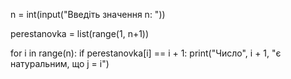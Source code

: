 n = int(input("Введіть значення n: "))

perestanovka = list(range(1, n+1))

for i in range(n):
    if perestanovka[i] == i + 1:
        print("Число", i + 1, "є натуральним, що j = i")



